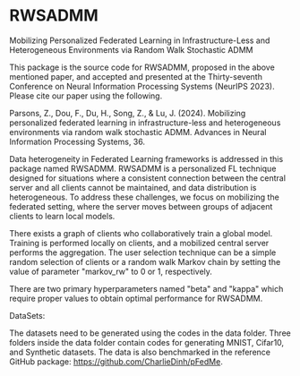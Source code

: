 # RWSADMM
Mobilizing Personalized Federated Learning in Infrastructure-Less and Heterogeneous Environments via Random Walk Stochastic ADMM

This package is the source code for RWSADMM, proposed in the above mentioned paper, and accepted and presented at the Thirty-seventh Conference on Neural Information Processing Systems (NeurIPS 2023). Please cite our paper using the following. 

Parsons, Z., Dou, F., Du, H., Song, Z., & Lu, J. (2024). Mobilizing personalized federated learning in infrastructure-less and heterogeneous environments via random walk stochastic ADMM. Advances in Neural Information Processing Systems, 36.

Data heterogeneity in Federated Learning frameworks is addressed in this package named RWSADMM. RWSADMM is a personalized FL technique designed for situations where a consistent connection between the central server and all clients cannot be maintained, and data distribution is heterogeneous. To address these challenges, we focus on mobilizing the federated setting, where the server moves between groups of adjacent clients to learn local models.

There exists a graph of clients who collaboratively train a global model. Training is performed locally on clients, and a mobilized central server performs the aggregation. The user selection technique can be a simple random selection of clients or a random walk Markov chain by setting the value of parameter "markov_rw" to 0 or 1, respectively. 

There are two primary hyperparameters named "beta" and "kappa" which require proper values to obtain optimal performance for RWSADMM. 


DataSets:

The datasets need to be generated using the codes in the data folder. Three folders inside the data folder contain codes for generating MNIST, Cifar10, and Synthetic datasets. 
The data is also benchmarked in the reference GitHub package: https://github.com/CharlieDinh/pFedMe. 
